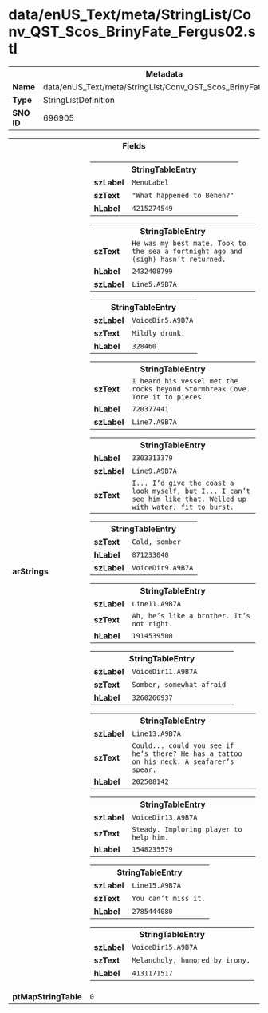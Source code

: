 <h1>data/enUS_Text/meta/StringList/Conv_QST_Scos_BrinyFate_Fergus02.stl</h1><table><tr><th colspan="100%">Metadata</th></tr><tr><td><b>Name</b></td><td>data/enUS_Text/meta/StringList/Conv_QST_Scos_BrinyFate_Fergus02.stl</td></tr><tr><td><b>Type</b></td><td>StringListDefinition</td></tr><tr><td><b>SNO ID</b></td><td>696905</td></tr></table>

<table><tr><th colspan="100%">Fields</th></tr><tr><td><b>arStrings</b></td><td><table><tr><th colspan="100%">StringTableEntry</th></tr><tr><td><b>szLabel</b></td><td><code>MenuLabel</code></td></tr><tr><td><b>szText</b></td><td><code>"What happened to Benen?"</code></td></tr><tr><td><b>hLabel</b></td><td><code>4215274549</code></td></tr></table>


<table><tr><th colspan="100%">StringTableEntry</th></tr><tr><td><b>szText</b></td><td><code>He was my best mate. Took to the sea a fortnight ago and (sigh) hasn’t returned.</code></td></tr><tr><td><b>hLabel</b></td><td><code>2432408799</code></td></tr><tr><td><b>szLabel</b></td><td><code>Line5.A9B7A</code></td></tr></table>


<table><tr><th colspan="100%">StringTableEntry</th></tr><tr><td><b>szLabel</b></td><td><code>VoiceDir5.A9B7A</code></td></tr><tr><td><b>szText</b></td><td><code>Mildly drunk.</code></td></tr><tr><td><b>hLabel</b></td><td><code>328460</code></td></tr></table>


<table><tr><th colspan="100%">StringTableEntry</th></tr><tr><td><b>szText</b></td><td><code>I heard his vessel met the rocks beyond Stormbreak Cove. Tore it to pieces.</code></td></tr><tr><td><b>hLabel</b></td><td><code>720377441</code></td></tr><tr><td><b>szLabel</b></td><td><code>Line7.A9B7A</code></td></tr></table>


<table><tr><th colspan="100%">StringTableEntry</th></tr><tr><td><b>hLabel</b></td><td><code>3303313379</code></td></tr><tr><td><b>szLabel</b></td><td><code>Line9.A9B7A</code></td></tr><tr><td><b>szText</b></td><td><code>I... I’d give the coast a look myself, but I... I can’t see him like that. Welled up with water, fit to burst.</code></td></tr></table>


<table><tr><th colspan="100%">StringTableEntry</th></tr><tr><td><b>szText</b></td><td><code>Cold, somber</code></td></tr><tr><td><b>hLabel</b></td><td><code>871233040</code></td></tr><tr><td><b>szLabel</b></td><td><code>VoiceDir9.A9B7A</code></td></tr></table>


<table><tr><th colspan="100%">StringTableEntry</th></tr><tr><td><b>szLabel</b></td><td><code>Line11.A9B7A</code></td></tr><tr><td><b>szText</b></td><td><code>Ah, he’s like a brother. It’s not right.</code></td></tr><tr><td><b>hLabel</b></td><td><code>1914539500</code></td></tr></table>


<table><tr><th colspan="100%">StringTableEntry</th></tr><tr><td><b>szLabel</b></td><td><code>VoiceDir11.A9B7A</code></td></tr><tr><td><b>szText</b></td><td><code>Somber, somewhat afraid </code></td></tr><tr><td><b>hLabel</b></td><td><code>3260266937</code></td></tr></table>


<table><tr><th colspan="100%">StringTableEntry</th></tr><tr><td><b>szLabel</b></td><td><code>Line13.A9B7A</code></td></tr><tr><td><b>szText</b></td><td><code>Could... could you see if he’s there? He has a tattoo on his neck. A seafarer’s spear.</code></td></tr><tr><td><b>hLabel</b></td><td><code>202508142</code></td></tr></table>


<table><tr><th colspan="100%">StringTableEntry</th></tr><tr><td><b>szLabel</b></td><td><code>VoiceDir13.A9B7A</code></td></tr><tr><td><b>szText</b></td><td><code>Steady. Imploring player to help him.</code></td></tr><tr><td><b>hLabel</b></td><td><code>1548235579</code></td></tr></table>


<table><tr><th colspan="100%">StringTableEntry</th></tr><tr><td><b>szLabel</b></td><td><code>Line15.A9B7A</code></td></tr><tr><td><b>szText</b></td><td><code>You can’t miss it.</code></td></tr><tr><td><b>hLabel</b></td><td><code>2785444080</code></td></tr></table>


<table><tr><th colspan="100%">StringTableEntry</th></tr><tr><td><b>szLabel</b></td><td><code>VoiceDir15.A9B7A</code></td></tr><tr><td><b>szText</b></td><td><code>Melancholy, humored by irony.</code></td></tr><tr><td><b>hLabel</b></td><td><code>4131171517</code></td></tr></table>


</td></tr><tr><td><b>ptMapStringTable</b></td><td><code>0</code></td></tr></table>


